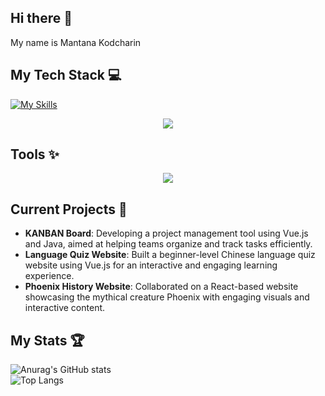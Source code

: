 ## Hi there 👋
My name is Mantana Kodcharin

## My Tech Stack 💻
[![My Skills](https://skillicons.dev/icons?i=html,css,js,java,vue,nodejs&perline=3)](https://skillicons.dev)
<p align="center">
    <a href="https://skillicons.dev">
      <img src="https://skillicons.dev/icons?i=html,css,js,java,vue,nodejs&perline=3"/>
    </a>
</p>

## Tools ✨
<p align="center">
    <a href="https://skillicons.dev">
      <img src="https://skillicons.dev/icons?i=vscode,idea,figma&theme=dark"/>
    </a>
</p>

## Current Projects 🚀
- **KANBAN Board**: Developing a project management tool using Vue.js and Java, aimed at helping teams organize and track tasks efficiently.
- **Language Quiz Website**: Built a beginner-level Chinese language quiz website using Vue.js for an interactive and engaging learning experience.
- **Phoenix History Website**: Collaborated on a React-based website showcasing the mythical creature Phoenix with engaging visuals and interactive content.

## My Stats 🏆
![Anurag's GitHub stats](https://github-readme-stats.vercel.app/api?username=mantana-chp&show_icons=true&theme=dracula) <br>
![Top Langs](https://github-readme-stats.vercel.app/api/top-langs/?username=mantana-chp&layout=compact)
